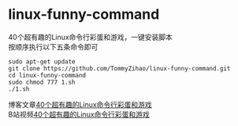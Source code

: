 # linux-funny-command
40个超有趣的Linux命令行彩蛋和游戏，一键安装脚本    
按顺序执行以下五条命令即可
```
sudo apt-get update
git clone https://github.com/TommyZihao/linux-funny-command.git
cd linux-funny-command
sudo chmod 777 1.sh
./1.sh
```

博客文章[40个超有趣的Linux命令行彩蛋和游戏](https://blog.csdn.net/qq_41822781/article/details/84889272)    
B站视频[40个超有趣的Linux命令行彩蛋和游戏](https://www.bilibili.com/video/av37657133)
